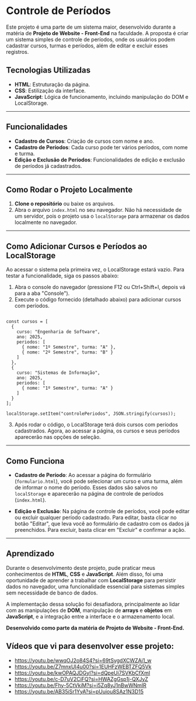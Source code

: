 # Controle de Períodos

Este projeto é uma parte de um sistema maior, desenvolvido durante a matéria de **Projeto de Website - Front-End** na faculdade. A proposta é criar um sistema simples de controle de períodos, onde os usuários podem cadastrar cursos, turmas e períodos, além de editar e excluir esses registros.

## Tecnologias Utilizadas

- **HTML**: Estruturação da página.
- **CSS**: Estilização da interface.
- **JavaScript**: Lógica de funcionamento, incluindo manipulação do DOM e LocalStorage.

---

## Funcionalidades

- **Cadastro de Cursos**: Criação de cursos com nome e ano.
- **Cadastro de Períodos**: Cada curso pode ter vários períodos, com nome e turma.
- **Edição e Exclusão de Períodos**: Funcionalidades de edição e exclusão de períodos já cadastrados.

---

## Como Rodar o Projeto Localmente

1. **Clone o repositório** ou baixe os arquivos.
2. Abra o arquivo `index.html` no seu navegador. Não há necessidade de um servidor, pois o projeto usa o `localStorage` para armazenar os dados localmente no navegador.

---

## Como Adicionar Cursos e Períodos ao LocalStorage

Ao acessar o sistema pela primeira vez, o LocalStorage estará vazio. Para testar a funcionalidade, siga os passos abaixo:

1. Abra o console do navegador (pressione F12 ou Ctrl+Shift+I, depois vá para a aba "Console").
2. Execute o código fornecido (detalhado abaixo) para adicionar cursos com períodos.

````

const cursos = [
  {
    curso: "Engenharia de Software",
    ano: 2025,
    periodos: [
      { nome: "1º Semestre", turma: "A" },
      { nome: "2º Semestre", turma: "B" }
    ]
  },
  {
    curso: "Sistemas de Informação",
    ano: 2025,
    periodos: [
      { nome: "1º Semestre", turma: "A" }
    ]
  }
];

localStorage.setItem("controlePeriodos", JSON.stringify(cursos));
````


3. Após rodar o código, o LocalStorage terá dois cursos com períodos cadastrados. Agora, ao acessar a página, os cursos e seus períodos aparecerão nas opções de seleção.

---

## Como Funciona

- **Cadastro de Período**: Ao acessar a página do formulário (`formulario.html`), você pode selecionar um curso e uma turma, além de informar o nome do período. Esses dados são salvos no `localStorage` e aparecerão na página de controle de períodos (`index.html`).
  
- **Edição e Exclusão**: Na página de controle de períodos, você pode editar ou excluir qualquer período cadastrado. Para editar, basta clicar no botão "Editar", que leva você ao formulário de cadastro com os dados já preenchidos. Para excluir, basta clicar em "Excluir" e confirmar a ação.

---

## Aprendizado

Durante o desenvolvimento deste projeto, pude praticar meus conhecimentos de **HTML**, **CSS** e **JavaScript**. Além disso, foi uma oportunidade de aprender a trabalhar com **LocalStorage** para persistir dados no navegador, uma funcionalidade essencial para sistemas simples sem necessidade de banco de dados.

A implementação dessa solução foi desafiadora, principalmente ao lidar com as manipulações de **DOM**, manipulação de **arrays** e **objetos** em **JavaScript**, e a integração entre a interface e o armazenamento local.

**Desenvolvido como parte da matéria de Projeto de Website - Front-End.**

## Vídeos que vi para desenvolver esse projeto:

-  https://youtu.be/wwqOJ2o84S4?si=69tSvgdXCWZAj1_w
-  https://youtu.be/Z7mnxUI4u00?si=1EUHFzWEBTZFQ5Vk
-  https://youtu.be/kwOPAQJDGyI?si=dQpeUi7SVKbCfXmI
-  https://youtu.be/c-D7uV2CiFQ?si=HWAZgGsp1j-QXJyZ
-  https://youtu.be/Fhy-5CtVkiM?si=i5Zq8yJ1nBwWNmIR
-  https://youtu.be/AB35iSr1YyA?si=pUuiou8SAz1N3D15
